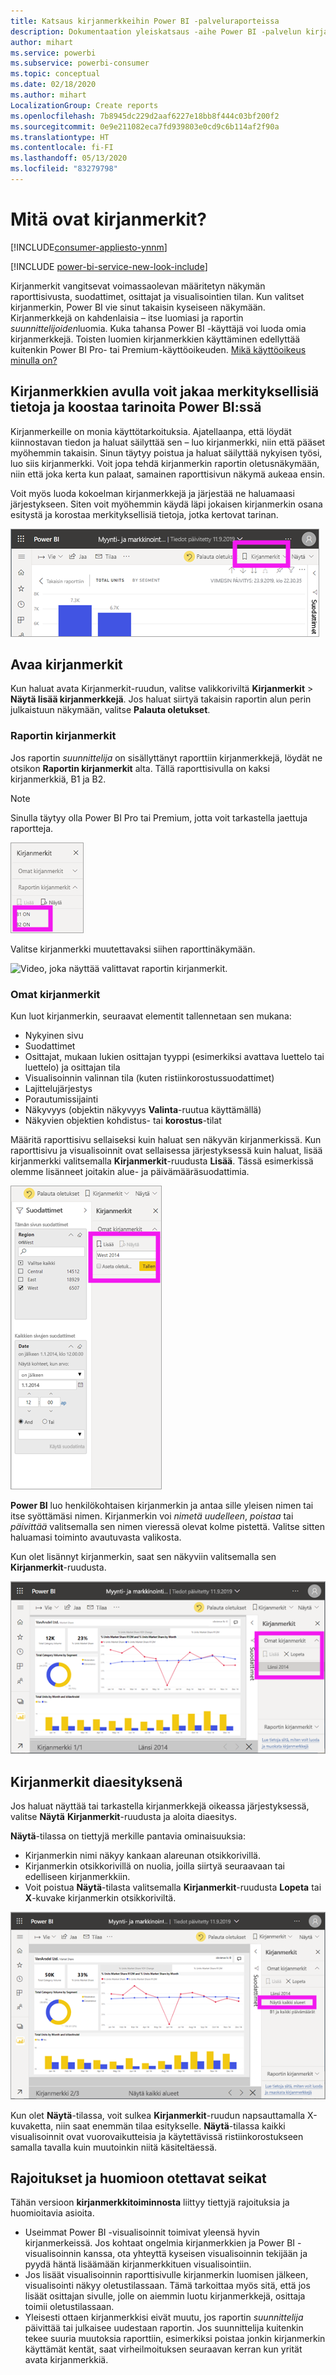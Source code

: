 ```yaml
---
title: Katsaus kirjanmerkkeihin Power BI -palveluraporteissa
description: Dokumentaation yleiskatsaus -aihe Power BI -palvelun kirjanmerkeissä.
author: mihart
ms.service: powerbi
ms.subservice: powerbi-consumer
ms.topic: conceptual
ms.date: 02/18/2020
ms.author: mihart
LocalizationGroup: Create reports
ms.openlocfilehash: 7b8945dc229d2aaf6227e18bb8f444c03bf200f2
ms.sourcegitcommit: 0e9e211082eca7fd939803e0cd9c6b114af2f90a
ms.translationtype: HT
ms.contentlocale: fi-FI
ms.lasthandoff: 05/13/2020
ms.locfileid: "83279798"
---
```

# <a name="what-are-bookmarks"></a>Mitä ovat kirjanmerkit?

[!INCLUDE[consumer-appliesto-ynnm](../includes/consumer-appliesto-ynnm.md)]

[!INCLUDE [power-bi-service-new-look-include](../includes/power-bi-service-new-look-include.md)]

Kirjanmerkit vangitsevat voimassaolevan määritetyn näkymän raporttisivusta, suodattimet, osittajat ja visualisointien tilan. Kun valitset kirjanmerkin, Power BI vie sinut takaisin kyseiseen näkymään. Kirjanmerkkejä on kahdenlaisia – itse luomiasi ja raportin *suunnittelijoiden*luomia. Kuka tahansa Power BI -käyttäjä voi luoda omia kirjanmerkkejä. Toisten luomien kirjanmerkkien käyttäminen edellyttää kuitenkin Power BI Pro- tai Premium-käyttöoikeuden. [Mikä käyttöoikeus minulla on?](end-user-license.md)

## <a name="use-bookmarks-to-share-insights-and-build-stories-in-power-bi"></a>Kirjanmerkkien avulla voit jakaa merkityksellisiä tietoja ja koostaa tarinoita Power BI:ssä 
Kirjanmerkeille on monia käyttötarkoituksia. Ajatellaanpa, että löydät kiinnostavan tiedon ja haluat säilyttää sen – luo kirjanmerkki, niin että pääset myöhemmin takaisin. Sinun täytyy poistua ja haluat säilyttää nykyisen työsi, luo siis kirjanmerkki. Voit jopa tehdä kirjanmerkin raportin oletusnäkymään, niin että joka kerta kun palaat, samainen raporttisivun näkymä aukeaa ensin. 

Voit myös luoda kokoelman kirjanmerkkejä ja järjestää ne haluamaasi järjestykseen. Siten voit myöhemmin käydä läpi jokaisen kirjanmerkin osana esitystä ja korostaa merkityksellisiä tietoja, jotka kertovat tarinan.  

![Näytä Kirjanmerkit-ruutu valitsemalla se valintanauhasta.](media/end-user-bookmarks/power-bi-select-bookmark.png)

## <a name="open-bookmarks"></a>Avaa kirjanmerkit
Kun haluat avata Kirjanmerkit-ruudun, valitse valikkoriviltä **Kirjanmerkit** > **Näytä lisää kirjanmerkkejä**. Jos haluat siirtyä takaisin raportin alun perin julkaistuun näkymään, valitse **Palauta oletukset**.

### <a name="report-bookmarks"></a>Raportin kirjanmerkit
Jos raportin *suunnittelija* on sisällyttänyt raporttiin kirjanmerkkejä, löydät ne otsikon **Raportin kirjanmerkit** alta. Tällä raporttisivulla on kaksi kirjanmerkkiä, B1 ja B2. 

> [!NOTE]
> Sinulla täytyy olla Power BI Pro tai Premium, jotta voit tarkastella jaettuja raportteja. 

![Näytä Raportin kirjanmerkit.](media/end-user-bookmarks/power-bi-report.png)

Valitse kirjanmerkki muutettavaksi siihen raporttinäkymään. 

![Video, joka näyttää valittavat raportin kirjanmerkit.](media/end-user-bookmarks/power-bi-bookmarks.gif)

### <a name="personal-bookmarks"></a>Omat kirjanmerkit

Kun luot kirjanmerkin, seuraavat elementit tallennetaan sen mukana:

* Nykyinen sivu
* Suodattimet
* Osittajat, mukaan lukien osittajan tyyppi (esimerkiksi avattava luettelo tai luettelo) ja osittajan tila
* Visualisoinnin valinnan tila (kuten ristiinkorostussuodattimet)
* Lajittelujärjestys
* Porautumissijainti
* Näkyvyys (objektin näkyvyys **Valinta**-ruutua käyttämällä)
* Näkyvien objektien kohdistus- tai **korostus**-tilat

Määritä raporttisivu sellaiseksi kuin haluat sen näkyvän kirjanmerkissä. Kun raporttisivu ja visualisoinnit ovat sellaisessa järjestyksessä kuin haluat, lisää kirjanmerkki valitsemalla **Kirjanmerkit**-ruudusta **Lisää**. Tässä esimerkissä olemme lisänneet joitakin alue- ja päivämääräsuodattimia. 

![Lisää Omat kirjanmerkit.](media/end-user-bookmarks/power-bi-bookmark-personal.png)

**Power BI** luo henkilökohtaisen kirjanmerkin ja antaa sille yleisen nimen tai itse syöttämäsi nimen. Kirjanmerkin voi *nimetä uudelleen*, *poistaa* tai *päivittää* valitsemalla sen nimen vieressä olevat kolme pistettä. Valitse sitten haluamasi toiminto avautuvasta valikosta.

Kun olet lisännyt kirjanmerkin, saat sen näkyviin valitsemalla sen **Kirjanmerkit**-ruudusta. 

![Lisää Omat kirjanmerkit.](media/end-user-bookmarks/power-bi-bookmark-west.png)


<!--
## Arranging bookmarks
As you create bookmarks, you might find that the order in which you create them isn't necessarily the same order you'd like to present them to your audience. No problem, you can easily rearrange the order of bookmarks.

In the **Bookmarks** pane, simply drag-and-drop bookmarks to change their order, as shown in the following image. The yellow bar between bookmarks designates where the dragged bookmark will be placed.

![Change bookmark order by drag-and-drop](media/desktop-bookmarks/bookmarks_06.png)

The order of your bookmarks can become important when you use the **View** feature of bookmarks, as described in the next section. 

-->

## <a name="bookmarks-as-a-slide-show"></a>Kirjanmerkit diaesityksenä
Jos haluat näyttää tai tarkastella kirjanmerkkejä oikeassa järjestyksessä, valitse **Näytä** **Kirjanmerkit**-ruudusta ja aloita diaesitys.

**Näytä**-tilassa on tiettyjä merkille pantavia ominaisuuksia:

- Kirjanmerkin nimi näkyy kankaan alareunan otsikkorivillä.
- Kirjanmerkin otsikkorivillä on nuolia, joilla siirtyä seuraavaan tai edelliseen kirjanmerkkiin.
- Voit poistua **Näytä**-tilasta valitsemalla **Kirjanmerkit**-ruudusta **Lopeta** tai **X**-kuvake kirjanmerkin otsikkoriviltä.

![Kirjanmerkkien diaesitys](media/end-user-bookmarks/power-bi-slideshow.png)

Kun olet **Näytä**-tilassa, voit sulkea **Kirjanmerkit**-ruudun napsauttamalla X-kuvaketta, niin saat enemmän tilaa esitykselle. **Näytä**-tilassa kaikki visualisoinnit ovat vuorovaikutteisia ja käytettävissä ristiinkorostukseen samalla tavalla kuin muutoinkin niitä käsiteltäessä. 

<!--
## Visibility - using the Selection pane
With the release of bookmarks, the new **Selection** pane is also introduced. The **Selection** pane provides a list of all objects on the current page and allows you to select the object and specify whether a given object is visible. 

![Enable the Selection pane](media/desktop-bookmarks/bookmarks_08.png)

You can select an object using the **Selection** pane. Also, you can toggle whether the object is currently visible by clicking the eye icon to the right of the visual. 

![Selection pane](media/desktop-bookmarks/bookmarks_09.png)

When a bookmark is added, the visible status of each object is also saved based on its setting in the **Selection** pane. 

It's important to note that **slicers** continue to filter a report page, regardless of whether they are visible. As such, you can create many different bookmarks, with different slicer settings, and make a single report page appear very different (and highlight different insights) in various bookmarks.


## Bookmarks for shapes and images
You can also link shapes and images to bookmarks. With this feature, when you click on an object, it will show the bookmark associated with that object. This can be especially useful when working with buttons; you can learn more by reading the article about [using buttons in Power BI](../create-reports/desktop-buttons.md). 

To assign a bookmark to an object, select the object, then expand the **Action** section from the **Format Shape** pane, as shown in the following image.

![Add bookmark link to an object](media/desktop-bookmarks/bookmarks_10.png)

Once you turn the **Action** slider to **On** you can select whether the object is a back button, a bookmark, or a Q&A command. If you select bookmark, you can then select which of your bookmarks the object is linked to.

There are all sorts of interesting things you can do with object-linked bookmarking. You can create a visual table of contents on your report page, or you can provide different views (such as visual types) of the same information, just by clicking on an object.

When you are in editing mode you can use ctrl+click to follow the link, and when not in edit mode, simply click the object to follow the link. 


## Bookmark groups

Beginning with the August 2018 release of **Power BI Desktop**, you can create and use bookmark groups. A bookmark group is a collection of bookmarks that you specify, which can be shown and organized as a group. 

To create a bookmark group, hold down the CTRL key and select the bookmarks you want to include in the group, then click the ellipses beside any of the selected bookmarks, and select **Group** from the menu that appears.

![Create a bookmark group](media/desktop-bookmarks/bookmarks_15.png)

**Power BI Desktop** automatically names the group *Group 1*. Fortunately, you can just double-click on the name and rename it to whatever you want.

![Rename a bookmark group](media/desktop-bookmarks/bookmarks_16.png)

With any bookmark group, clicking on the bookmark group's name only expands or collapses the group of bookmarks, and does not represent a bookmark by itself. 

When using the **View** feature of bookmarks, the following applies:

* If the selected bookmark is in a group when you select **View** from bookmarks, only the bookmarks *in that group* are shown in the viewing session. 

* If the selected bookmark is not in a group, or is on the top level (such as the name of a bookmark group), then all bookmarks for the entire report are played, including bookmarks in any group. 

To ungroup bookmarks, just select any bookmark in a group, click the ellipses, and then select **Ungroup** from the menu that appears. 

![Ungroup a bookmark group](media/desktop-bookmarks/bookmarks_17.png)

Note that selecting **Ungroup** for any bookmark from a group takes all bookmarks out of the group (it deletes the group, but not the bookmarks themselves). So to remove a single bookmark from a group, you need to **Ungroup** any member from that group, which deletes the grouping, then select the members you want in the new group (using CTRL and clicking each bookmark), and select **Group** again. 
-->





## <a name="limitations-and-considerations"></a>Rajoitukset ja huomioon otettavat seikat
Tähän versioon **kirjanmerkkitoiminnosta** liittyy tiettyjä rajoituksia ja huomioitavia asioita.

* Useimmat Power BI -visualisoinnit toimivat yleensä hyvin kirjanmerkeissä. Jos kohtaat ongelmia kirjanmerkkien ja Power BI -visualisoinnin kanssa, ota yhteyttä kyseisen visualisoinnin tekijään ja pyydä häntä lisäämään kirjanmerkkituen visualisointiin.
* Jos lisäät visualisoinnin raporttisivulle kirjanmerkin luomisen jälkeen, visualisointi näkyy oletustilassaan. Tämä tarkoittaa myös sitä, että jos lisäät osittajan sivulle, jolle on aiemmin luotu kirjanmerkkejä, osittaja toimii oletustilassaan.
* Yleisesti ottaen kirjanmerkkisi eivät muutu, jos raportin *suunnittelija* päivittää tai julkaisee uudestaan raportin. Jos suunnittelija kuitenkin tekee suuria muutoksia raporttiin, esimerkiksi poistaa jonkin kirjanmerkin käyttämät kentät, saat virheilmoituksen seuraavan kerran kun yrität avata kirjanmerkkiä. 

<!--
## Next steps
spotlight?
-->
